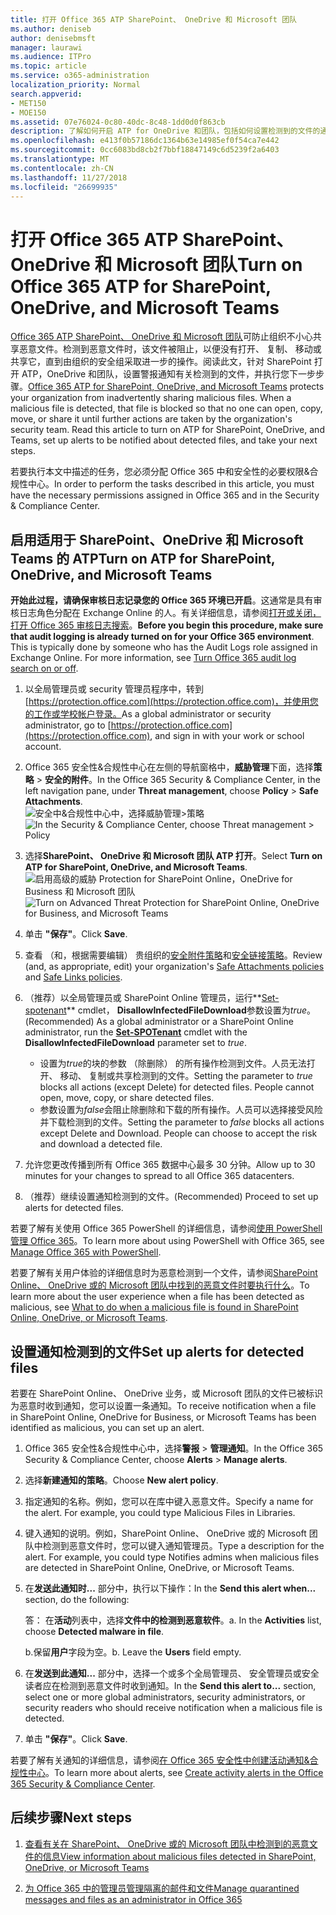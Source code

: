 ```yaml
---
title: 打开 Office 365 ATP SharePoint、 OneDrive 和 Microsoft 团队
ms.author: deniseb
author: denisebmsft
manager: laurawi
ms.audience: ITPro
ms.topic: article
ms.service: o365-administration
localization_priority: Normal
search.appverid:
- MET150
- MOE150
ms.assetid: 07e76024-0c80-40dc-8c48-1dd0d0f863cb
description: 了解如何开启 ATP for OneDrive 和团队，包括如何设置检测到的文件的通知。
ms.openlocfilehash: e413f0b57186dc1364b63e14985ef0f54ca7e442
ms.sourcegitcommit: 0cc6083bd8cb2f7bbf18847149c6d5239f2a6403
ms.translationtype: MT
ms.contentlocale: zh-CN
ms.lasthandoff: 11/27/2018
ms.locfileid: "26699935"
---
```

# <a name="turn-on-office-365-atp-for-sharepoint-onedrive-and-microsoft-teams"></a><span data-ttu-id="912f8-103">打开 Office 365 ATP SharePoint、 OneDrive 和 Microsoft 团队</span><span class="sxs-lookup"><span data-stu-id="912f8-103">Turn on Office 365 ATP for SharePoint, OneDrive, and Microsoft Teams</span></span>

<span data-ttu-id="912f8-p101">[Office 365 ATP SharePoint、 OneDrive 和 Microsoft 团队](atp-for-spo-odb-and-teams.md)可防止组织不小心共享恶意文件。检测到恶意文件时，该文件被阻止，以便没有打开、 复制、 移动或共享它，直到由组织的安全组采取进一步的操作。阅读此文，针对 SharePoint 打开 ATP，OneDrive 和团队，设置警报通知有关检测到的文件，并执行您下一步步骤。</span><span class="sxs-lookup"><span data-stu-id="912f8-p101">[Office 365 ATP for SharePoint, OneDrive, and Microsoft Teams](atp-for-spo-odb-and-teams.md) protects your organization from inadvertently sharing malicious files. When a malicious file is detected, that file is blocked so that no one can open, copy, move, or share it until further actions are taken by the organization's security team. Read this article to turn on ATP for SharePoint, OneDrive, and Teams, set up alerts to be notified about detected files, and take your next steps.</span></span> 
  
<span data-ttu-id="912f8-107">若要执行本文中描述的任务，您必须分配 Office 365 中和安全性的必要权限&amp;合规性中心。</span><span class="sxs-lookup"><span data-stu-id="912f8-107">In order to perform the tasks described in this article, you must have the necessary permissions assigned in Office 365 and in the Security &amp; Compliance Center.</span></span>
  
## <a name="turn-on-atp-for-sharepoint-onedrive-and-microsoft-teams"></a><span data-ttu-id="912f8-108">启用适用于 SharePoint、OneDrive 和 Microsoft Teams 的 ATP</span><span class="sxs-lookup"><span data-stu-id="912f8-108">Turn on ATP for SharePoint, OneDrive, and Microsoft Teams</span></span>

 <span data-ttu-id="912f8-p102">**开始此过程，请确保审核日志记录您的 Office 365 环境已开启**。这通常是具有审核日志角色分配在 Exchange Online 的人。有关详细信息，请参阅[打开或关闭，打开 Office 365 审核日志搜索](turn-audit-log-search-on-or-off.md)。</span><span class="sxs-lookup"><span data-stu-id="912f8-p102">**Before you begin this procedure, make sure that audit logging is already turned on for your Office 365 environment**. This is typically done by someone who has the Audit Logs role assigned in Exchange Online. For more information, see [Turn Office 365 audit log search on or off](turn-audit-log-search-on-or-off.md).</span></span>
  
1. <span data-ttu-id="912f8-112">以全局管理员或 security 管理员程序中，转到[https://protection.office.com](https://protection.office.com)，并使用您的工作或学校帐户登录。</span><span class="sxs-lookup"><span data-stu-id="912f8-112">As a global administrator or security administrator, go to [https://protection.office.com](https://protection.office.com), and sign in with your work or school account.</span></span>
    
2. <span data-ttu-id="912f8-113">Office 365 安全性&amp;合规性中心在左侧的导航窗格中，**威胁管理**下面，选择**策略** \> **安全的附件**。</span><span class="sxs-lookup"><span data-stu-id="912f8-113">In the Office 365 Security &amp; Compliance Center, in the left navigation pane, under **Threat management**, choose **Policy** \> **Safe Attachments**.</span></span> <br/><span data-ttu-id="912f8-114">![安全中&amp;合规性中心中，选择威胁管理\>策略](media/08849c91-f043-4cd1-a55e-d440c86442f2.png)</span><span class="sxs-lookup"><span data-stu-id="912f8-114">![In the Security &amp; Compliance Center, choose Threat management \> Policy](media/08849c91-f043-4cd1-a55e-d440c86442f2.png)</span></span>
  
3. <span data-ttu-id="912f8-115">选择**SharePoint、 OneDrive 和 Microsoft 团队 ATP 打开**。</span><span class="sxs-lookup"><span data-stu-id="912f8-115">Select **Turn on ATP for SharePoint, OneDrive, and Microsoft Teams**.</span></span><br/><span data-ttu-id="912f8-116">![启用高级的威胁 Protection for SharePoint Online，OneDrive for Business 和 Microsoft 团队](media/48cfaace-59cc-4e60-bf86-05ff6b99bdbf.png)</span><span class="sxs-lookup"><span data-stu-id="912f8-116">![Turn on Advanced Threat Protection for SharePoint Online, OneDrive for Business, and Microsoft Teams](media/48cfaace-59cc-4e60-bf86-05ff6b99bdbf.png)</span></span>
  
4. <span data-ttu-id="912f8-117">单击 **"保存"**。</span><span class="sxs-lookup"><span data-stu-id="912f8-117">Click **Save**.</span></span>
    
5. <span data-ttu-id="912f8-118">查看 （和，根据需要编辑） 贵组织的[安全附件策略](set-up-atp-safe-attachments-policies.md)和[安全链接策略](set-up-atp-safe-links-policies.md)。</span><span class="sxs-lookup"><span data-stu-id="912f8-118">Review (and, as appropriate, edit) your organization's [Safe Attachments policies](set-up-atp-safe-attachments-policies.md) and [Safe Links policies](set-up-atp-safe-links-policies.md).</span></span>
    
6. <span data-ttu-id="912f8-119">（推荐）以全局管理员或 SharePoint Online 管理员，运行**[Set-spotenant](https://docs.microsoft.com/powershell/module/sharepoint-online/Set-SPOTenant?view=sharepoint-ps)** cmdlet， **DisallowInfectedFileDownload**参数设置为*true*。</span><span class="sxs-lookup"><span data-stu-id="912f8-119">(Recommended) As a global administrator or a SharePoint Online administrator, run the **[Set-SPOTenant](https://docs.microsoft.com/powershell/module/sharepoint-online/Set-SPOTenant?view=sharepoint-ps)** cmdlet with the **DisallowInfectedFileDownload** parameter set to  *true*.</span></span> <br/>
      - <span data-ttu-id="912f8-p103">设置为*true*的块的参数 （除删除） 的所有操作检测到文件。人员无法打开、 移动、 复制或共享检测到的文件。</span><span class="sxs-lookup"><span data-stu-id="912f8-p103">Setting the parameter to *true* blocks all actions (except Delete) for detected files. People cannot open, move, copy, or share detected files.</span></span>
      - <span data-ttu-id="912f8-p104">参数设置为*false*会阻止除删除和下载的所有操作。人员可以选择接受风险并下载检测到的文件。</span><span class="sxs-lookup"><span data-stu-id="912f8-p104">Setting the parameter to *false* blocks all actions except Delete and Download. People can choose to accept the risk and download a detected file.</span></span>  
   
7. <span data-ttu-id="912f8-124">允许您更改传播到所有 Office 365 数据中心最多 30 分钟。</span><span class="sxs-lookup"><span data-stu-id="912f8-124">Allow up to 30 minutes for your changes to spread to all Office 365 datacenters.</span></span>
    
8. <span data-ttu-id="912f8-125">（推荐）继续设置通知检测到的文件。</span><span class="sxs-lookup"><span data-stu-id="912f8-125">(Recommended) Proceed to set up alerts for detected files.</span></span>
    
<span data-ttu-id="912f8-126">若要了解有关使用 Office 365 PowerShell 的详细信息，请参阅[使用 PowerShell 管理 Office 365](https://docs.microsoft.com/office365/enterprise/powershell/manage-office-365-with-office-365-powershell)。</span><span class="sxs-lookup"><span data-stu-id="912f8-126">To learn more about using PowerShell with Office 365, see [Manage Office 365 with PowerShell](https://docs.microsoft.com/office365/enterprise/powershell/manage-office-365-with-office-365-powershell).</span></span> 

<span data-ttu-id="912f8-127">若要了解有关用户体验的详细信息时为恶意检测到一个文件，请参阅[SharePoint Online、 OneDrive 或的 Microsoft 团队中找到的恶意文件时要执行什么](https://support.office.com/article/01e902ad-a903-4e0f-b093-1e1ac0c37ad2)。</span><span class="sxs-lookup"><span data-stu-id="912f8-127">To learn more about the user experience when a file has been detected as malicious, see [What to do when a malicious file is found in SharePoint Online, OneDrive, or Microsoft Teams](https://support.office.com/article/01e902ad-a903-4e0f-b093-1e1ac0c37ad2).</span></span> 
  
## <a name="set-up-alerts-for-detected-files"></a><span data-ttu-id="912f8-128">设置通知检测到的文件</span><span class="sxs-lookup"><span data-stu-id="912f8-128">Set up alerts for detected files</span></span>

<span data-ttu-id="912f8-129">若要在 SharePoint Online、 OneDrive 业务，或 Microsoft 团队的文件已被标识为恶意时收到通知，您可以设置一条通知。</span><span class="sxs-lookup"><span data-stu-id="912f8-129">To receive notification when a file in SharePoint Online, OneDrive for Business, or Microsoft Teams has been identified as malicious, you can set up an alert.</span></span>
  
1. <span data-ttu-id="912f8-130">Office 365 安全性&amp;合规性中心中，选择**警报** \> **管理通知**。</span><span class="sxs-lookup"><span data-stu-id="912f8-130">In the Office 365 Security &amp; Compliance Center, choose **Alerts** \> **Manage alerts**.</span></span>
    
2. <span data-ttu-id="912f8-131">选择**新建通知的策略**。</span><span class="sxs-lookup"><span data-stu-id="912f8-131">Choose **New alert policy**.</span></span>
    
3. <span data-ttu-id="912f8-p105">指定通知的名称。例如，您可以在库中键入恶意文件。</span><span class="sxs-lookup"><span data-stu-id="912f8-p105">Specify a name for the alert. For example, you could type Malicious Files in Libraries.</span></span>
    
4. <span data-ttu-id="912f8-p106">键入通知的说明。例如，SharePoint Online、 OneDrive 或的 Microsoft 团队中检测到恶意文件时，您可以键入通知管理员。</span><span class="sxs-lookup"><span data-stu-id="912f8-p106">Type a description for the alert. For example, you could type Notifies admins when malicious files are detected in SharePoint Online, OneDrive, or Microsoft Teams.</span></span>
    
5. <span data-ttu-id="912f8-136">在**发送此通知时...** 部分中，执行以下操作：</span><span class="sxs-lookup"><span data-stu-id="912f8-136">In the **Send this alert when...** section, do the following:</span></span> 
    
    <span data-ttu-id="912f8-p107">答： 在**活动**列表中，选择**文件中的检测到恶意软件**。</span><span class="sxs-lookup"><span data-stu-id="912f8-p107">a. In the **Activities** list, choose **Detected malware in file**.</span></span>
    
    <span data-ttu-id="912f8-p108">b.保留**用户**字段为空。</span><span class="sxs-lookup"><span data-stu-id="912f8-p108">b. Leave the **Users** field empty.</span></span> 
    
6. <span data-ttu-id="912f8-141">在**发送到此通知...** 部分中，选择一个或多个全局管理员、 安全管理员或安全读者应在检测到恶意文件时收到通知。</span><span class="sxs-lookup"><span data-stu-id="912f8-141">In the **Send this alert to...** section, select one or more global administrators, security administrators, or security readers who should receive notification when a malicious file is detected.</span></span> 
    
7. <span data-ttu-id="912f8-142">单击 **"保存"**。</span><span class="sxs-lookup"><span data-stu-id="912f8-142">Click **Save**.</span></span>
    
<span data-ttu-id="912f8-143">若要了解有关通知的详细信息，请参阅[在 Office 365 安全性中创建活动通知&amp;合规性中心](create-activity-alerts.md)。</span><span class="sxs-lookup"><span data-stu-id="912f8-143">To learn more about alerts, see [Create activity alerts in the Office 365 Security &amp; Compliance Center](create-activity-alerts.md).</span></span> 
  
## <a name="next-steps"></a><span data-ttu-id="912f8-144">后续步骤</span><span class="sxs-lookup"><span data-stu-id="912f8-144">Next steps</span></span>

1. [<span data-ttu-id="912f8-145">查看有关在 SharePoint、 OneDrive 或的 Microsoft 团队中检测到的恶意文件的信息</span><span class="sxs-lookup"><span data-stu-id="912f8-145">View information about malicious files detected in SharePoint, OneDrive, or Microsoft Teams</span></span>](malicious-files-detected-in-spo-odb-or-teams.md)
    
2. [<span data-ttu-id="912f8-146">为 Office 365 中的管理员管理隔离的邮件和文件</span><span class="sxs-lookup"><span data-stu-id="912f8-146">Manage quarantined messages and files as an administrator in Office 365</span></span>](manage-quarantined-messages-and-files.md)
    

  

